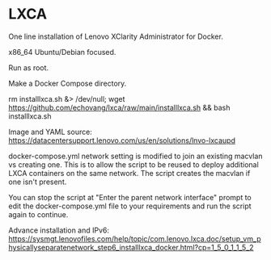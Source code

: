 # LXCA
One line installation of Lenovo XClarity Administrator for Docker.

x86_64 Ubuntu/Debian focused.

Run as root.

Make a Docker Compose directory.

rm installlxca.sh &> /dev/null; wget https://github.com/echovang/lxca/raw/main/installlxca.sh && bash installlxca.sh

Image and YAML source: https://datacentersupport.lenovo.com/us/en/solutions/lnvo-lxcaupd

docker-compose.yml network setting is modified to join an existing macvlan vs creating one. This is to allow the script to be reused to deploy additional LXCA containers on the same network. The script creates the macvlan if one isn't present.

You can stop the script at "Enter the parent network interface" prompt to edit the docker-compose.yml file to your requirements and run the script again to continue.

Advance installation and IPv6: https://sysmgt.lenovofiles.com/help/topic/com.lenovo.lxca.doc/setup_vm_physicallyseparatenetwork_step6_installlxca_docker.html?cp=1_5_0_1_1_5_2
